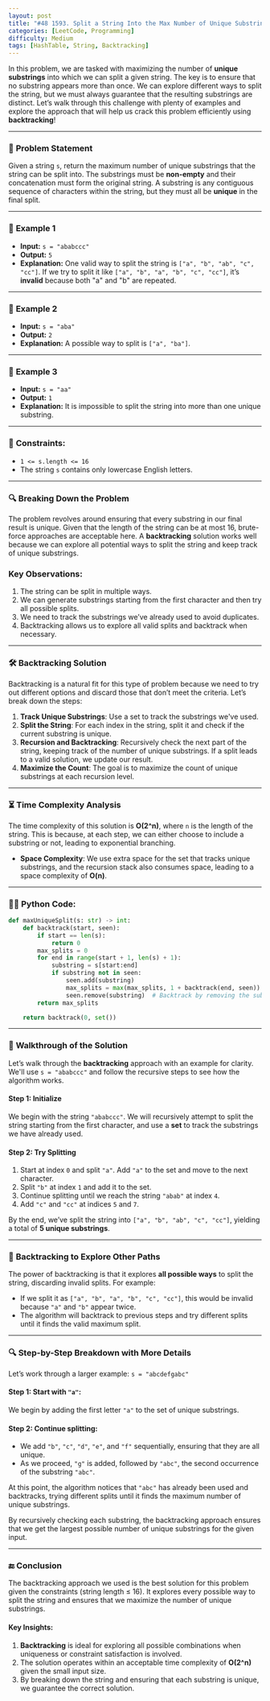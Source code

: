 ```yaml
---
layout: post  
title: "#48 1593. Split a String Into the Max Number of Unique Substrings 🧠🚀"
categories: [LeetCode, Programming]
difficulty: Medium
tags: [HashTable, String, Backtracking]
---
```



In this problem, we are tasked with maximizing the number of **unique substrings** into which we can split a given string. The key is to ensure that no substring appears more than once. We can explore different ways to split the string, but we must always guarantee that the resulting substrings are distinct. Let’s walk through this challenge with plenty of examples and explore the approach that will help us crack this problem efficiently using **backtracking**!

---

### 📄 **Problem Statement**

Given a string `s`, return the maximum number of unique substrings that the string can be split into. The substrings must be **non-empty** and their concatenation must form the original string. A substring is any contiguous sequence of characters within the string, but they must all be **unique** in the final split.

---

### 🧪 **Example 1**

- **Input:** `s = "ababccc"`
- **Output:** `5`
- **Explanation:** One valid way to split the string is `["a", "b", "ab", "c", "cc"]`. If we try to split it like `["a", "b", "a", "b", "c", "cc"]`, it’s **invalid** because both "a" and "b" are repeated.

---

### 🧪 **Example 2**

- **Input:** `s = "aba"`
- **Output:** `2`
- **Explanation:** A possible way to split is `["a", "ba"]`.

---

### 🧪 **Example 3**

- **Input:** `s = "aa"`
- **Output:** `1`
- **Explanation:** It is impossible to split the string into more than one unique substring.

---

### 📝 **Constraints**:
- `1 <= s.length <= 16`
- The string `s` contains only lowercase English letters.

---

### 🔍 **Breaking Down the Problem**
The problem revolves around ensuring that every substring in our final result is unique. Given that the length of the string can be at most 16, brute-force approaches are acceptable here. A **backtracking** solution works well because we can explore all potential ways to split the string and keep track of unique substrings.

### **Key Observations**:
1. The string can be split in multiple ways.
2. We can generate substrings starting from the first character and then try all possible splits.
3. We need to track the substrings we’ve already used to avoid duplicates.
4. Backtracking allows us to explore all valid splits and backtrack when necessary.

---

### 🛠️ **Backtracking Solution**

Backtracking is a natural fit for this type of problem because we need to try out different options and discard those that don’t meet the criteria. Let’s break down the steps:

1. **Track Unique Substrings**: Use a set to track the substrings we've used.
2. **Split the String**: For each index in the string, split it and check if the current substring is unique.
3. **Recursion and Backtracking**: Recursively check the next part of the string, keeping track of the number of unique substrings. If a split leads to a valid solution, we update our result.
4. **Maximize the Count**: The goal is to maximize the count of unique substrings at each recursion level.

---

### ⏳ **Time Complexity Analysis**

The time complexity of this solution is **O(2^n)**, where `n` is the length of the string. This is because, at each step, we can either choose to include a substring or not, leading to exponential branching.

- **Space Complexity**: We use extra space for the set that tracks unique substrings, and the recursion stack also consumes space, leading to a space complexity of **O(n)**.

---

### 🧑‍💻 **Python Code**:

```python
def maxUniqueSplit(s: str) -> int:
    def backtrack(start, seen):
        if start == len(s):
            return 0
        max_splits = 0
        for end in range(start + 1, len(s) + 1):
            substring = s[start:end]
            if substring not in seen:
                seen.add(substring)
                max_splits = max(max_splits, 1 + backtrack(end, seen))
                seen.remove(substring)  # Backtrack by removing the substring
        return max_splits

    return backtrack(0, set())
```

---

### 🔎 **Walkthrough of the Solution**

Let’s walk through the **backtracking** approach with an example for clarity. We'll use `s = "ababccc"` and follow the recursive steps to see how the algorithm works.

#### Step 1: Initialize

We begin with the string `"ababccc"`. We will recursively attempt to split the string starting from the first character, and use a **set** to track the substrings we have already used.

#### Step 2: Try Splitting

1. Start at index `0` and split `"a"`. Add `"a"` to the set and move to the next character.
2. Split `"b"` at index `1` and add it to the set.
3. Continue splitting until we reach the string `"abab"` at index `4`.
4. Add `"c"` and `"cc"` at indices `5` and `7`.

By the end, we’ve split the string into `["a", "b", "ab", "c", "cc"]`, yielding a total of **5 unique substrings**.

---

### 🛑 **Backtracking to Explore Other Paths**

The power of backtracking is that it explores **all possible ways** to split the string, discarding invalid splits. For example:

- If we split it as `["a", "b", "a", "b", "c", "cc"]`, this would be invalid because `"a"` and `"b"` appear twice.
- The algorithm will backtrack to previous steps and try different splits until it finds the valid maximum split.

---

### 🔍 **Step-by-Step Breakdown with More Details**

Let’s work through a larger example: `s = "abcdefgabc"`

#### Step 1: Start with `"a"`:
We begin by adding the first letter `"a"` to the set of unique substrings.

#### Step 2: Continue splitting:
- We add `"b"`, `"c"`, `"d"`, `"e"`, and `"f"` sequentially, ensuring that they are all unique.
- As we proceed, `"g"` is added, followed by `"abc"`, the second occurrence of the substring `"abc"`.

At this point, the algorithm notices that `"abc"` has already been used and backtracks, trying different splits until it finds the maximum number of unique substrings.

By recursively checking each substring, the backtracking approach ensures that we get the largest possible number of unique substrings for the given input.

---

### 🔚 **Conclusion**

The backtracking approach we used is the best solution for this problem given the constraints (string length ≤ 16). It explores every possible way to split the string and ensures that we maximize the number of unique substrings.

#### **Key Insights**:
1. **Backtracking** is ideal for exploring all possible combinations when uniqueness or constraint satisfaction is involved.
2. The solution operates within an acceptable time complexity of **O(2^n)** given the small input size.
3. By breaking down the string and ensuring that each substring is unique, we guarantee the correct solution.

